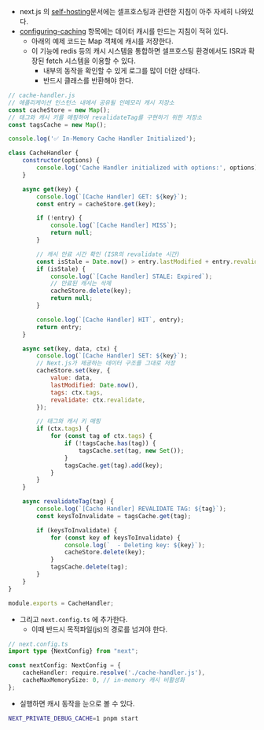 - next.js 의 [self-hosting](https://nextjs.org/docs/app/guides/self-hosting)문서에는 셀프호스팅과 관련한 지침이 아주 자세히 나와있다.
- [configuring-caching](https://nextjs.org/docs/app/guides/self-hosting#configuring-caching) 항목에는 데이터 캐시를 만드는 지침이 적혀 있다.
    - 아래의 예제 코드는 Map 객체에 캐시를 저장한다.
    - 이 기능에 redis 등의 캐시 시스템을 통합하면 셀프호스팅 환경에서도 ISR과 확장된 fetch 시스템을 이용할 수 있다.
        - 내부의 동작을 확인할 수 있게 로그를 많이 더한 상태다.
        - 반드시 클래스를 반환해야 한다.
```js
// cache-handler.js
// 애플리케이션 인스턴스 내에서 공유될 인메모리 캐시 저장소
const cacheStore = new Map();
// 태그와 캐시 키를 매핑하여 revalidateTag를 구현하기 위한 저장소
const tagsCache = new Map();

console.log('✅ In-Memory Cache Handler Initialized');

class CacheHandler {
    constructor(options) {
        console.log('Cache Handler initialized with options:', options);
    }

    async get(key) {
        console.log(`[Cache Handler] GET: ${key}`);
        const entry = cacheStore.get(key);

        if (!entry) {
            console.log(`[Cache Handler] MISS`);
            return null;
        }

        // 캐시 만료 시간 확인 (ISR의 revalidate 시간)
        const isStale = Date.now() > entry.lastModified + entry.revalidate * 1000;
        if (isStale) {
            console.log(`[Cache Handler] STALE: Expired`);
            // 만료된 캐시는 삭제
            cacheStore.delete(key);
            return null;
        }

        console.log(`[Cache Handler] HIT`, entry);
        return entry;
    }

    async set(key, data, ctx) {
        console.log(`[Cache Handler] SET: ${key}`);
        // Next.js가 제공하는 데이터 구조를 그대로 저장
        cacheStore.set(key, {
            value: data,
            lastModified: Date.now(),
            tags: ctx.tags,
            revalidate: ctx.revalidate,
        });

        // 태그와 캐시 키 매핑
        if (ctx.tags) {
            for (const tag of ctx.tags) {
                if (!tagsCache.has(tag)) {
                    tagsCache.set(tag, new Set());
                }
                tagsCache.get(tag).add(key);
            }
        }
    }

    async revalidateTag(tag) {
        console.log(`[Cache Handler] REVALIDATE TAG: ${tag}`);
        const keysToInvalidate = tagsCache.get(tag);

        if (keysToInvalidate) {
            for (const key of keysToInvalidate) {
                console.log(`  - Deleting key: ${key}`);
                cacheStore.delete(key);
            }
            tagsCache.delete(tag);
        }
    }
}

module.exports = CacheHandler;
```

- 그리고 `next.config.ts` 에 추가한다.
    - 이때 반드시 목적파일(js)의 경로를 넘겨야 한다.
```ts
// next.config.ts
import type {NextConfig} from "next";

const nextConfig: NextConfig = {
    cacheHandler: require.resolve('./cache-handler.js'),
    cacheMaxMemorySize: 0, // in-memory 캐시 비활성화
};
```

- 실행하면 캐시 동작을 눈으로 볼 수 있다.
```sh
NEXT_PRIVATE_DEBUG_CACHE=1 pnpm start
```